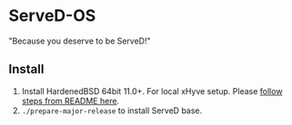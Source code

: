 ServeD-OS
=========

"Because you deserve to be ServeD!"


## Install
1. Install HardenedBSD 64bit 11.0+. For local xHyve setup. Please [follow steps from README here](https://github.com/VerKnowSys/xhyve).
2. `./prepare-major-release` to install ServeD base.
